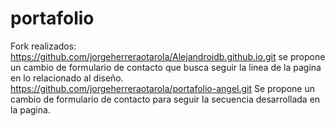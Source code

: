 # portafolio
Fork realizados:
  https://github.com/jorgeherreraotarola/Alejandroidb.github.io.git se propone un cambio de formulario de contacto que busca seguir la linea de la pagina en lo relacionado al diseño.
  https://github.com/jorgeherreraotarola/portafolio-angel.git Se propone un cambio de formulario de contacto para seguir la secuencia desarrollada en la pagina.
